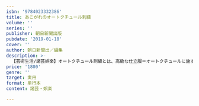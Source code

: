 ```yaml
---
isbn: '9784023332386'
title: あこがれのオートクチュール刺繍
volume: ''
series: ''
publisher: 朝日新聞出版
pubdate: '2019-01-18'
cover: ''
author: 朝日新聞出／編集
description: >-
  【芸術生活/諸芸娯楽】オートクチュール刺繍とは、高級な仕立服＝オートクチュールに施す煌びやかな刺繍のこと。フランスのアトリエで長年培われてきた技術やアイデアを、初心者でも楽しめるようかみ砕き、ていねいにプロセス写真で紹介。レンミッコなど超人気作家４人の競演。
price: '1800'
genre: ''
target: 実用
format: 単行本
content: 諸芸・娯楽

---
```


